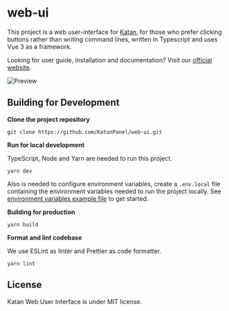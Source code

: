 # web-ui

This project is a web user-interface for [Katan](https://github.com/KatanPanel/Katan), for those who prefer clicking buttons rather than writing command lines, written in Typescript and uses Vue 3 as a framework.

Looking for user guide, installation and documentation? Visit our [official website](https://katan.org/).

<img src="https://github.com/KatanPanel/web-ui/assets/24600258/54789254-9dc7-4c71-bc14-f4afe3d552b4" alt="Preview">

## Building for Development

**Clone the project repository**

```
git clone https://github.com/KatanPanel/web-ui.git
```

**Run for local development**

TypeScript, Node and Yarn are needed to run this project.

```
yarn dev
```

Also is needed to configure environment variables, create a `.env.local` file
containing the environment variables needed to run the project locally. See
[environment variables example file](https://github.com/KatanPanel/web-ui/blob/main/.env.example) to get started.

**Building for production**

```
yarn build
```

**Format and lint codebase**

We use ESLint as linter and Prettier as code formatter.

```
yarn lint
```

## License

Katan Web User Interface is under MIT license.
